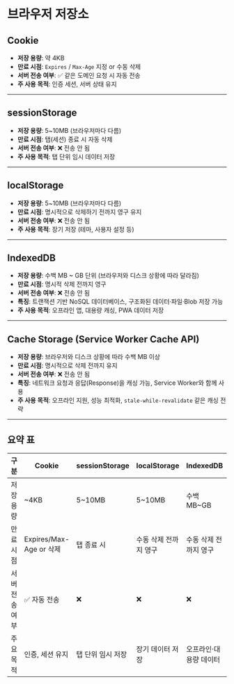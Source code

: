 # 브라우저 저장소

## Cookie

- **저장 용량**: 약 4KB
- **만료 시점**: `Expires` / `Max-Age` 지정 or 수동 삭제
- **서버 전송 여부**: ✅ 같은 도메인 요청 시 자동 전송
- **주 사용 목적**: 인증 세션, 서버 상태 유지

---

## sessionStorage

- **저장 용량**: 5~10MB (브라우저마다 다름)
- **만료 시점**: 탭(세션) 종료 시 자동 삭제
- **서버 전송 여부**: ❌ 전송 안 됨
- **주 사용 목적**: 탭 단위 임시 데이터 저장

---

## localStorage

- **저장 용량**: 5~10MB (브라우저마다 다름)
- **만료 시점**: 명시적으로 삭제하기 전까지 영구 유지
- **서버 전송 여부**: ❌ 전송 안 됨
- **주 사용 목적**: 장기 저장 (테마, 사용자 설정 등)

---

## IndexedDB

- **저장 용량**: 수백 MB ~ GB 단위 (브라우저와 디스크 상황에 따라 달라짐)
- **만료 시점**: 명시적 삭제 전까지 영구
- **서버 전송 여부**: ❌ 전송 안 됨
- **특징**: 트랜잭션 기반 NoSQL 데이터베이스, 구조화된 데이터·파일·Blob 저장 가능
- **주 사용 목적**: 오프라인 앱, 대용량 캐싱, PWA 데이터 저장

---

## Cache Storage (Service Worker Cache API)

- **저장 용량**: 브라우저와 디스크 상황에 따라 수백 MB 이상
- **만료 시점**: 명시적으로 삭제 전까지 유지
- **서버 전송 여부**: ❌ 전송 안 됨
- **특징**: 네트워크 요청과 응답(Response)을 캐싱 가능, Service Worker와 함께 사용
- **주 사용 목적**: 오프라인 지원, 성능 최적화, `stale-while-revalidate` 같은 캐싱 전략

---

## 요약 표

| 구분           | Cookie                  | sessionStorage    | localStorage          | IndexedDB              | Cache Storage            |
| -------------- | ----------------------- | ----------------- | --------------------- | ---------------------- | ------------------------ |
| 저장 용량      | ~4KB                    | 5~10MB            | 5~10MB                | 수백 MB~GB             | 수백 MB 이상             |
| 만료 시점      | Expires/Max-Age or 삭제 | 탭 종료 시        | 수동 삭제 전까지 영구 | 수동 삭제 전까지 영구  | 수동 삭제 전까지 영구    |
| 서버 전송 여부 | ✅ 자동 전송            | ❌                | ❌                    | ❌                     | ❌                       |
| 주요 목적      | 인증, 세션 유지         | 탭 단위 임시 저장 | 장기 데이터 저장      | 오프라인·대용량 데이터 | 오프라인 지원, 응답 캐싱 |
